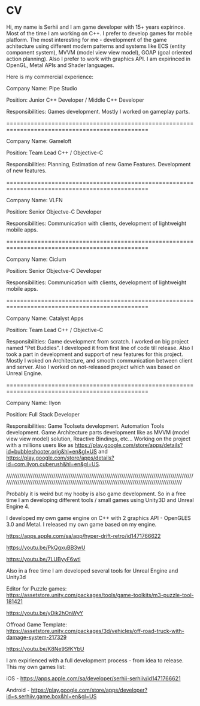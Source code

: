 # CV

Hi, my name is Serhii and I am game developer with 15+ years expirince. Most of the time I am working on C++. I prefer to develop games for mobile platform.
The most interesting for me - development of the game achitecture using different modern patterns and systems like ECS (entity component system), MVVM (model view view model), GOAP (goal oriented action planning). Also I prefer to work with graphics API. I am expirinced in OpenGL, Metal APIs and Shader languages.

Here is my commercial experience:

Company Name: Pipe Studio

Position: Junior C++ Developer / Middle C++ Developer

Responsibilities: Games development. Mostly I worked on gameplay parts.

===============================================================================================

Company Name: Gameloft

Position: Team Lead C++ / Objective-C

Responsibilities: Planning, Estimation of new Game Features. Development of new features. 

===============================================================================================

Company Name: VLFN

Position: Senior Objectve-C Developer

Responsibilities: Communication with clients, development of lightweight mobile apps.

===============================================================================================

Company Name: Ciclum

Position: Senior Objectve-C Developer

Responsibilities: Communication with clients, development of lightweight mobile apps.

===============================================================================================

Company Name: Catalyst Apps

Position: Team Lead C++ / Objective-C

Responsibilities: Game development from scratch. I worked on big project named "Pet Buddies". I developed it from first line of code till release. Also I took a part in development and support of new features for this project. Mostly I woked on Architecture, and smooth communication between client and server. Also I worked on not-released project which was based on Unreal Engine.

===============================================================================================

Company Name: Ilyon

Position: Full Stack Developer

Responsibilities: Game Toolsets development. Automation Tools development. Game Architecture parts development like as MVVM (model view view model) solution, Reactive Bindings, etc... Working on the project with a millions users like as https://play.google.com/store/apps/details?id=bubbleshooter.orig&hl=en&gl=US and https://play.google.com/store/apps/details?id=com.ilyon.cuberush&hl=en&gl=US.

////////////////////////////////////////////////////////////////////////////////////////////////////////////////////////////////////////////////////////////////////////////////////////////////

Probably it is weird but my hooby is also game development. So in a free time I am developing different tools / small games using Unity3D and Unreal Engine 4.

I developed my own game engine on C++ with 2 graphics API - OpenGLES 3.0 and Metal. I released my own game based on my engine.

https://apps.apple.com/sa/app/hyper-drift-retro/id1471766622

https://youtu.be/PkQgxuBB3wU

https://youtu.be/7LUByyF6wtI

Also in a free time I am developed several tools for Unreal Engine and Unity3d

Editor for Puzzle games: https://assetstore.unity.com/packages/tools/game-toolkits/m3-puzzle-tool-181421

https://youtu.be/yDik2hOnWyY

Offroad Game Template: https://assetstore.unity.com/packages/3d/vehicles/off-road-truck-with-damage-system-217329

https://youtu.be/K8Ne9SfKYbU


I am expirienced with a full development process - from idea to release. This my own games list:

iOS - https://apps.apple.com/sa/developer/serhii-serhiiv/id1471766621

Android - https://play.google.com/store/apps/developer?id=s.serhiiv.game.box&hl=en&gl=US

